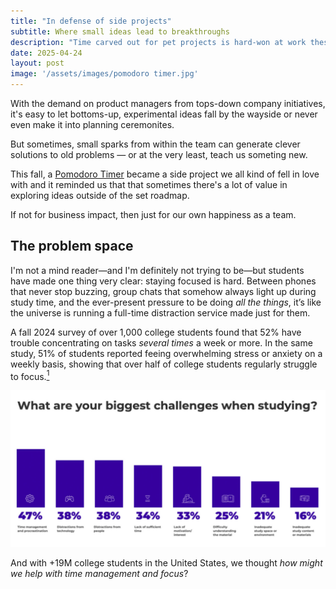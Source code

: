 ```yaml
---
title: "In defense of side projects"
subtitle: Where small ideas lead to breakthroughs
description: "Time carved out for pet projects is hard-won at work these days, but there's so much value in spending time outside official company projects."
date: 2025-04-24
layout: post
image: '/assets/images/pomodoro timer.jpg'
---
```


With the demand on product managers from tops-down company initiatives, it's easy to let bottoms-up, experimental ideas fall by the wayside or never even make it into planning ceremonites. 

But sometimes, small sparks from within the team can generate clever solutions to old problems — or at the very least, teach us someting new. 

This fall, a <a href="https://quizlet.com/features/pomodoro-timer">Pomodoro Timer</a> became a side project we all kind of fell in love with and it reminded us that that sometimes there's a lot of value in exploring ideas outside of the set roadmap. 

If not for business impact, then just for our own happiness as a team. 

<h2>The problem space</h2>
I'm not a mind reader—and I'm definitely not trying to be—but students have made one thing very clear: staying focused is hard. Between phones that never stop buzzing, group chats that somehow always light up during study time, and the ever-present pressure to be doing <em>all the things</em>, it’s like the universe is running a full-time distraction service made just for them. 

A fall 2024 survey of over 1,000 college students found that 52% have trouble concentrating on tasks <em>several times</em> a week or more. In the same study, 51% of students reported feeing overwhelming stress or anxiety on a weekly basis, showing that over half of college students regularly struggle to focus.<a href="https://kahoot.com/press/2024/10/29/study-habits-snapshot-2024/#:~:text=match%20at%20L142%20challenges%2C%20with,a%20week%20or%20every%20day:"><sup>1</sup></a>

<a href="https://kahoot.com/kahoot-study-survey/"><img src="/assets/images/study-challenges.jpg"></a>

And with +19M college students in the United States, we thought <em>how might we help with time management and focus</em>?

<blockquote>
  
</blockquote>
